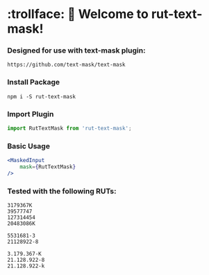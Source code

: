 # :trollface: :hankey: Welcome to rut-text-mask!

### Designed for use with text-mask plugin:

```
https://github.com/text-mask/text-mask
```

### Install Package
```
npm i -S rut-text-mask
```

### Import Plugin
```js
import RutTextMask from 'rut-text-mask';
```

### Basic Usage
```jsx
<MaskedInput
    mask={RutTextMask}
/>
```

### Tested with the following RUTs:

```
3179367K
39577747
127314454
20483086K

5531681-3
21128922-8

3.179.367-K
21.128.922-8
21.128.922-k
```